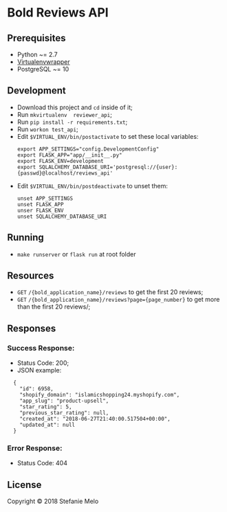 # Bold Reviews API

## Prerequisites
  - Python ~= 2.7
  - [Virtualenvwrapper](http://virtualenvwrapper.readthedocs.io/en/latest/install.html)
  - PostgreSQL ~= 10

## Development
  - Download this project and `cd` inside of it;
  - Run `mkvirtualenv  reviewer_api`;
  - Run `pip install -r requirements.txt`;
  - Run `workon test_api`;
  - Edit `$VIRTUAL_ENV/bin/postactivate` to set these local variables:
    ```
    export APP_SETTINGS="config.DevelopmentConfig"
    export FLASK_APP="app/__init__.py"
    export FLASK_ENV=development
    export SQLALCHEMY_DATABASE_URI='postgresql://{user}:{passwd}@localhost/reviews_api'
    ```
  - Edit `$VIRTUAL_ENV/bin/postdeactivate` to unset them:
    ```
    unset APP_SETTINGS
    unset FLASK_APP
    unser FLASK_ENV
    unset SQLALCHEMY_DATABASE_URI
    ```

## Running
  - `make runserver` or `flask run` at root folder

## Resources
  - <code>GET</code> `/{bold_application_name}/reviews` to get the first 20
    reviews;
  - <code>GET</code> `/{bold_application_name}/reviews?page={page_number}` to
    get more than the first 20 reviews/;

## Responses
### Success Response:
  - Status Code: 200;
  - JSON example:
  ```
    {
      "id": 6958,      
      "shopify_domain": "islamicshopping24.myshopify.com",
      "app_slug": "product-upsell",
      "star_rating": 5,
      "previous_star_rating": null,       
      "created_at": "2018-06-27T21:40:00.517504+00:00",
      "updated_at": null
    }
  ```

### Error Response:
  - Status Code: 404

## License

Copyright © 2018 Stefanie Melo
